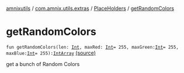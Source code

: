 [amnixutils](../../index.md) / [com.amnix.utils.extras](../index.md) / [PlaceHolders](index.md) / [getRandomColors](./get-random-colors.md)

# getRandomColors

`fun getRandomColors(len: `[`Int`](https://kotlinlang.org/api/latest/jvm/stdlib/kotlin/-int/index.html)`, maxRed: `[`Int`](https://kotlinlang.org/api/latest/jvm/stdlib/kotlin/-int/index.html)` = 255, maxGreen: `[`Int`](https://kotlinlang.org/api/latest/jvm/stdlib/kotlin/-int/index.html)` = 255, maxBlue: `[`Int`](https://kotlinlang.org/api/latest/jvm/stdlib/kotlin/-int/index.html)` = 255): `[`IntArray`](https://kotlinlang.org/api/latest/jvm/stdlib/kotlin/-int-array/index.html) [(source)](https://github.com/AmniX/amnixUtils/tree/master/amnixutils/src/main/java/com/amnix/utils/extras/PlaceHolders.kt#L32)

get a bunch of Random Colors

